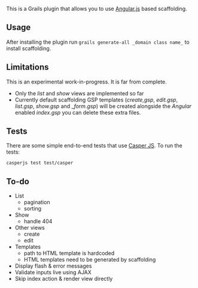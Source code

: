 This is a Grails plugin that allows you to use [Angular.js](http://angularjs.org/) based scaffolding.

## Usage

After installing the plugin run `grails generate-all _domain class name_` to install scaffolding.

## Limitations

This is an experimental work-in-progress. It is far from complete.

- Only the _list_ and _show_ views are implemented so far
- Currently default scaffolding GSP templates (_create,gsp_, _edit.gsp_, _list.gsp_, _show.gsp_ and __form.gsp_) will be created alongside the _Angular_ enabled _index.gsp_ you can delete these extra files.

## Tests

There are some simple end-to-end tests that use [Casper JS](http://casperjs.org/). To run the tests:

	casperjs test test/casper

## To-do

- List
    - pagination
    - sorting
- Show
	- handle 404
- Other views
    - create
    - edit
- Templates
    - path to HTML template is hardcoded
    - HTML templates need to be generated by scaffolding
- Display flash & error messages
- Validate inputs live using AJAX
- Skip index action & render view directly

